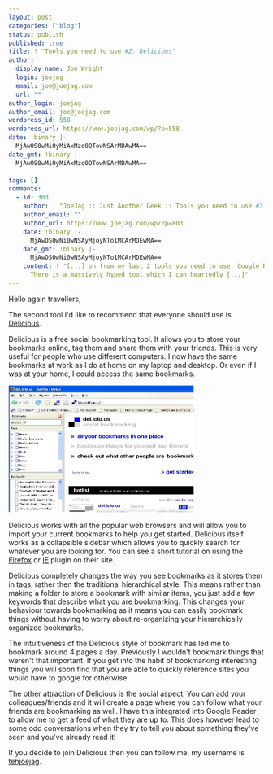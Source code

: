 ```yaml
---
layout: post
categories: ["blog"]
status: publish
published: true
title: ! "Tools you need to use #2: Delicious"
author:
  display_name: Joe Wright
  login: joejag
  email: joe@joejag.com
  url: ""
author_login: joejag
author_email: joe@joejag.com
wordpress_id: 558
wordpress_url: https://www.joejag.com/wp/?p=558
date: !binary |-
  MjAwOS0wMi0yMiAxMzo0OTowNSArMDAwMA==
date_gmt: !binary |-
  MjAwOS0wMi0yMiAxMzo0OTowNSArMDAwMA==

tags: []
comments:
  - id: 303
    author: ! "JoeJag :: Just Another Geek :: Tools you need to use #3: Twitter"
    author_email: ""
    author_url: https://www.joejag.com/wp/?p=803
    date: !binary |-
      MjAwOS0wNi0wNSAyMjoyNTo1MCArMDEwMA==
    date_gmt: !binary |-
      MjAwOS0wNi0wNSAyMjoyNTo1MCArMDEwMA==
    content: ! "[...] on from my last 2 tools you need to use: Google Reader and Delicious.
      There is a massively hyped tool which I can heartedly [...]"
---
```


<p>Hello again travellers,</p>
<p>The second tool I'd like to recommend that everyone should use is <a href="http://delicious.com">Delicious</a>.</p>
<p>Delicious is a free social bookmarking tool.  It allows you to store your bookmarks online, tag them and share them with your friends.  This is very useful for people who use different computers.  I now have the same bookmarks at work as I do at home on my laptop and desktop.  Or even if I was at your home, I could access the same bookmarks.</p>
<p><a class="SingleFancy" title="Delicious Screenshot" href="/images/2009/delicious.png"><img width="365" height="250" src="/images/2009/delicious.png" class="text-align: center;" /></a></p>
<p>Delicious works with all the popular web browsers and will allow you to import your current bookmarks to help you get started.  Delicious itself works as a collapsible sidebar which allows you to quickly search for whatever you are looking for.  You can see a short tutorial on using the <a href="http://delicious.com/help/quicktour/firefox">Firefox</a> or <a href="http://delicious.com/help/quicktour/ie">IE</a> plugin on their site.</p>
<p>Delicious completely changes the way you see bookmarks as it stores them in tags, rather then the traditional hierarchical style.  This means rather than making a folder to store a bookmark with similar items, you just add a few keywords that describe what you are bookmarking.  This changes your behaviour towards bookmarking as it means you can easily bookmark things without having to worry about re-organizing your hierarchically organized bookmarks.</p>
<p>The intuitiveness of the Delicious style of bookmark has led me to bookmark around 4 pages a day.  Previously I wouldn't bookmark things that weren't that important.  If you get into the habit of bookmarking interesting things you will soon find that you are able to quickly reference sites you would have to google for otherwise.</p>
<p>The other attraction of Delicious is the social aspect.  You can add your colleagues/friends and it will create a page where you can follow what your friends are bookmarking as well.  I have this integrated into Google Reader to allow me to get a feed of what they are up to.  This does however lead to some odd conversations when they try to tell you about something they've seen and you've already read it!</p>
<p>If you decide to join Delicious then you can follow me, my username is <a href="http://delicious.com/tehjoejag">tehjoejag</a>.</p>
